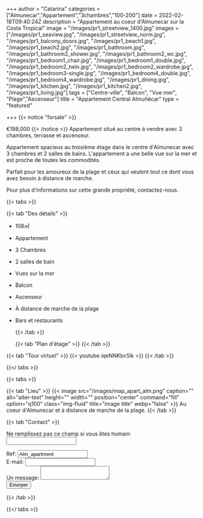 +++
author = "Catarina"
categories = ["Almunecar","Appartement","3chambres","100-200"]
date = 2022-02-18T09:40:24Z
description = "Appartement au coeur d'Almunecar sur la Costa Tropical"
image = "/images/pr1_streetview_1400.jpg"
images = ["/images/pr1_seaview.jpg", "/images/pr1_streetview_norm.jpg", "/images/pr1_balcony_doors.jpg", "/images/pr1_beach1.jpg", "/images/pr1_beach2.jpg", "/images/pr1_bathroom.jpg", "/images/pr1_bathroom2_shower.jpg", "/images/pr1_bathroom2_wc.jpg", "/images/pr1_bedroom1_chair.jpg", "/images/pr1_bedroom1_double.jpg", "/images/pr1_bedroom2_twin.jpg", "/images/pr1_bedroom2_wardrobe.jpg", "/images/pr1_bedroom3-single.jpg", "/images/pr1_bedroom4_double.jpg", "/images/pr1_bedroom4_wardrobe.jpg", "/images/pr1_dining.jpg", "/images/pr1_kitchen.jpg", "/images/pr1_kitchen2.jpg", "/images/pr1_living.jpg"]
tags = ["Centre-ville", "Balcon", "Vue mer", "Plage","Ascenseur"]
title = "Appartement Central Almuñécar"
type = "featured"

+++
{{< notice "forsale" >}}

€198,000 {{< /notice >}} Appartement situé au centre à vendre avec 3 chambres, terrasse et ascenseur.

Appartement spacieux au troisième étage dans le centre d'Almunecar avec 3 chambres et 2 salles de bains. L'appartement a une belle vue sur la mer et est proche de toutes les commodités.

Parfait pour les amoureux de la plage et ceux qui veulent tout ce dont vous avez besoin à distance de marche.

Pour plus d'informations sur cette grande propriété, contactez-nous.

{{< tabs >}}

{{< tab "Des détails" >}}

* 108&#x33A1;
* Appartement
* 3 Chambres
* 2 salles de bain
* Vues sur la mer
* Balcon
* Ascenseur
* À distance de marche de la plage
* Bars et restaurants

  {{< /tab >}}

  {{< tab "Plan d'étage" >}}  {{< /tab >}}

{{< tab "Tour virtuel" >}} {{< youtube iqeNNKbc5lk >}} {{< /tab >}}

{{</ tabs >}}

{{< tabs >}}

{{< tab "Lieu" >}} {{< image src="/images/map_apart_alm.png" caption="" alt="alter-text" height="" width="" position="center" command="fill" option="q100" class="img-fluid" title="image title" webp="false" >}} Au coeur d'Almunecar et à distance de marche de la plage. {{< /tab >}}

{{< tab "Contact" >}} <form name="propertyContact" method="POST" netlify-honeypot="bot-field" data-netlify="true">
<div class="form-group">
<p class="d-none"><label>Ne remplissez pas ce champ si vous êtes humain: <input name="bot-field" /></label></p>
</div>
<div class="form-group">
<label>Ref: <input name="property-ref" class="form-control" value="Alm_apartment" readonly/></label>
</div>
<div class="form-group">
<label>E-mail: <input type="text" class="form-control" name="email" /></label>
</div>
<div class="form-group">
<label>Un message: </label> <textarea name="message" class="form-control"></textarea>
</div>
<button type="submit" class="btn btn-primary">Envoyer</button>
</form> {{< /tab >}}

{{</ tabs >}}